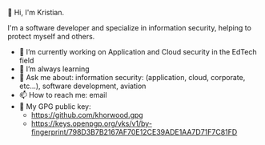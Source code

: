 👋 Hi, I'm Kristian.

I'm a software developer and specialize in information security, helping to protect myself and others.

- 🔭 I’m currently working on Application and Cloud security in the EdTech field
- 🌱 I’m always learning
- 💬 Ask me about: information security: (application, cloud, corporate, etc...), software development, aviation
- 📫 How to reach me: email
- 🔑 My GPG public key:
  - https://github.com/khorwood.gpg
  - https://keys.openpgp.org/vks/v1/by-fingerprint/798D3B7B2167AF70E12CE39ADE1AA7D71F7C81FD

<!--
**khorwood/khorwood** is a ✨ _special_ ✨ repository because its `README.md` (this file) appears on your GitHub profile.

Here are some ideas to get you started:

- 🔭 I’m currently working on ...
- 🌱 I’m currently learning ...
- 👯 I’m looking to collaborate on ...
- 🤔 I’m looking for help with ...
- 💬 Ask me about ...
- 📫 How to reach me: ...
- 😄 Pronouns: ...
- ⚡ Fun fact: ...
-->
